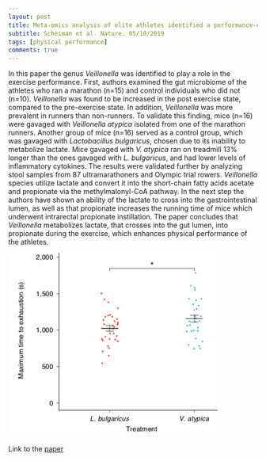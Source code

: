 ```yaml
---
layout: post
title: Meta-omics analysis of elite athletes identified a performance-enhancing microbe that functions via lactate metabolism.
subtitle: Scheiman et al. Nature. 05/10/2019
tags: [physical performance]
comments: true
---
```

In this paper the genus _Veillonella_ was identified to play a role in the exercise performance. First, authors examined the gut microbiome of the athletes who ran a marathon (n=15) and control individuals who did not (n=10). _Veillonella_ was found to be increased in the post exercise state, compared to the pre-exercise state. In addition, _Veillonella_ was more prevalent in runners than non-runners. To validate this finding, mice (n=16) were gavaged with _Veillonella atypica_ isolated from one of the marathon runners. Another group of mice (n=16) served as a control group, which was gavaged with _Lactobacillus bulgaricus_, chosen due to its inability to metabolize lactate. Mice gavaged with _V. atypica_ ran on treadmill 13% longer than the ones gavaged with _L. bulgaricus_, and had lower levels of inflammatory cytokines. The results were validated further by analyzing stool samples from 87 ultramarathoners and Olympic trial rowers. _Veillonella_ species utilize lactate and convert it into the short-chain fatty acids acetate and propionate via the methylmalonyl-CoA pathway. In the next step the authors have shown an ability of the lactate to cross into the gastrointestinal lumen, as well as that propionate increases the running time of mice which underwent intrarectal propionate instillation. The paper concludes that _Veillonella_ metabolizes lactate, that crosses into the gut lumen, into propionate during the exercise, which enhances physical performance of the athletes.

![Image from the paper](/img/paper_images/2019-11-01.png)

Link to the [paper](https://www.nature.com/articles/s41591-019-0485-4)
